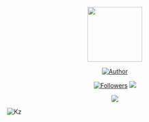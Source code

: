 <p align="center"><img src="https://avatars.githubusercontent.com/u/80184758?s=400&u=c8438113ec47d10f58e51934c129459dcb3b876a&v=4"width="128" height="128"/></p>
<p align="center">
<a href="https://github.com/KZREVOXTICAL"><img title="Author" src="https://img.shields.io/badge/Author-kzrevoxtical-green.svg?style=for-the-badge&logo=github"></a>
</p>
<p align="center">
<a href="https://github.com/KZREVOXTICAL/followers"><img title="Followers" src="https://img.shields.io/github/followers/KZREVOXTICAL?color=blue&style=flat-square"></a>
<img src="https://komarev.com/ghpvc/?username=KZREVOXTICAL"/></p>
<p align="center">
<img src="https://github-readme-stats.vercel.app/api?username=KZREVOXTICAL&show_icons=true&theme=default"/>
</p>


![Kz](https://github-readme-stats.vercel.app/api/top-langs/?username=KZREVOXTICAL&layout=compact)
